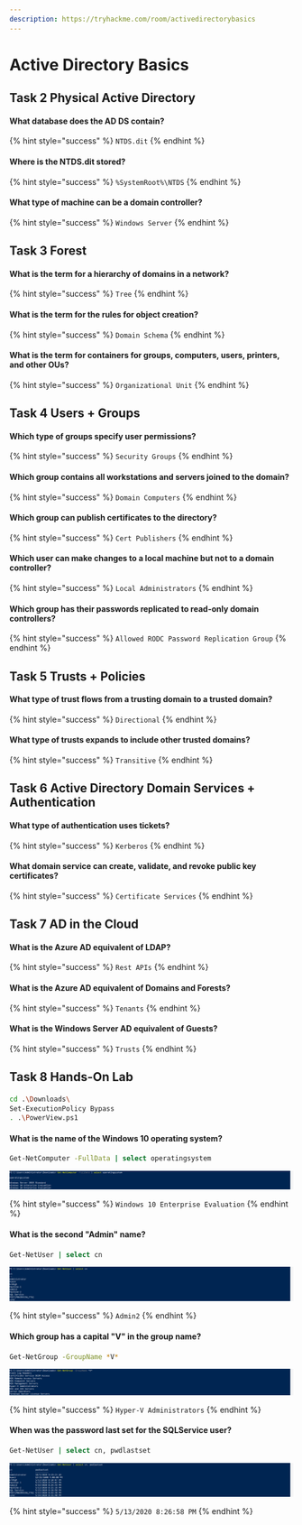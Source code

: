 ```yaml
---
description: https://tryhackme.com/room/activedirectorybasics
---
```


# Active Directory Basics

## Task 2 Physical Active Directory

#### What database does the AD DS contain?

{% hint style="success" %}
`NTDS.dit`
{% endhint %}

#### Where is the NTDS.dit stored?

{% hint style="success" %}
`%SystemRoot%\NTDS`
{% endhint %}

#### What type of machine can be a domain controller?

{% hint style="success" %}
`Windows Server`
{% endhint %}

## Task 3 Forest

#### What is the term for a hierarchy of domains in a network?

{% hint style="success" %}
`Tree`
{% endhint %}

#### What is the term for the rules for object creation?

{% hint style="success" %}
`Domain Schema`
{% endhint %}

#### What is the term for containers for groups, computers, users, printers, and other OUs?

{% hint style="success" %}
`Organizational Unit`
{% endhint %}

## Task 4 Users + Groups

#### Which type of groups specify user permissions?

{% hint style="success" %}
`Security Groups`
{% endhint %}

#### Which group contains all workstations and servers joined to the domain?

{% hint style="success" %}
`Domain Computers`
{% endhint %}

#### Which group can publish certificates to the directory?

{% hint style="success" %}
`Cert Publishers`
{% endhint %}

#### Which user can make changes to a local machine but not to a domain controller?

{% hint style="success" %}
`Local Administrators`
{% endhint %}

#### Which group has their passwords replicated to read-only domain controllers?

{% hint style="success" %}
`Allowed RODC Password Replication Group`
{% endhint %}

## Task 5 Trusts + Policies

#### What type of trust flows from a trusting domain to a trusted domain?

{% hint style="success" %}
`Directional`
{% endhint %}

#### What type of trusts expands to include other trusted domains?

{% hint style="success" %}
`Transitive`
{% endhint %}

## Task 6 Active Directory Domain Services + Authentication

#### What type of authentication uses tickets?

{% hint style="success" %}
`Kerberos`
{% endhint %}

#### What domain service can create, validate, and revoke public key certificates?

{% hint style="success" %}
`Certificate Services`
{% endhint %}

## Task 7 AD in the Cloud

#### What is the Azure AD equivalent of LDAP?

{% hint style="success" %}
`Rest APIs`
{% endhint %}

#### What is the Azure AD equivalent of Domains and Forests?

{% hint style="success" %}
`Tenants`
{% endhint %}

#### What is the Windows Server AD equivalent of Guests?

{% hint style="success" %}
`Trusts`
{% endhint %}

## Task 8 Hands-On Lab

```bash
cd .\Downloads\
Set-ExecutionPolicy Bypass
. .\PowerView.ps1
```

#### What is the name of the Windows 10 operating system?

```bash
Get-NetComputer -FullData | select operatingsystem
```

![](<../../.gitbook/assets/Screenshot from 2022-03-13 22-24-37.png>)

{% hint style="success" %}
`Windows 10 Enterprise Evaluation`
{% endhint %}

#### What is the second "Admin" name?

```bash
Get-NetUser | select cn
```

![](<../../.gitbook/assets/Screenshot from 2022-03-13 22-27-24.png>)

{% hint style="success" %}
`Admin2`
{% endhint %}

#### Which group has a capital "V" in the group name?

```bash
Get-NetGroup -GroupName *V*
```

![](<../../.gitbook/assets/Screenshot from 2022-03-13 22-32-27.png>)

{% hint style="success" %}
`Hyper-V Administrators`
{% endhint %}

#### When was the password last set for the SQLService user?

```bash
Get-NetUser | select cn, pwdlastset
```

![](<../../.gitbook/assets/Screenshot from 2022-03-13 22-35-58.png>)

{% hint style="success" %}
`5/13/2020 8:26:58 PM`
{% endhint %}
